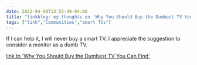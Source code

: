 ```yaml
---
date: 2022-04-08T13:55:49-04:00
title: "linkblog: my thoughts on 'Why You Should Buy the Dumbest TV You Can Find'"
tags: ["link","Communities","smart TVs"]
---
```

If I can help it, I will never buy a smart TV. I appreciate the suggestion to consider a monitor as a dumb TV.
 
[link to 'Why You Should Buy the Dumbest TV You Can Find'](https://lifehacker.com/why-you-should-buy-the-dumbest-tv-you-can-find-1848768646)
